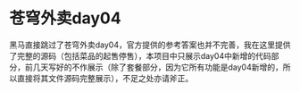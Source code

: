 # 苍穹外卖day04
黑马直接跳过了苍穹外卖day04，官方提供的参考答案也并不完善，我在这里提供了完整的源码（包括菜品的起售停售），本项目中只展示day04中新增的代码部分，前几天写好的不作展示（除了套餐部分，因为它所有功能是day04新增的，所以直接将其文件源码完整展示），不足之处亦请斧正。
